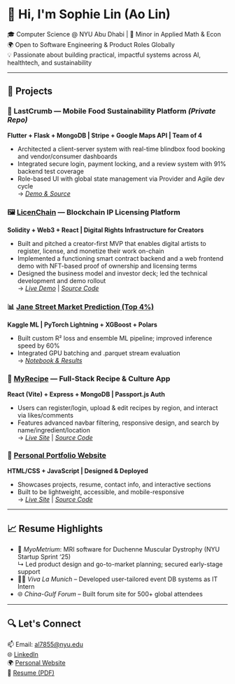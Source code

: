 # 👋 Hi, I'm Sophie Lin (Ao Lin)

🎓 Computer Science @ NYU Abu Dhabi | 🧠 Minor in Applied Math & Econ  
🌍 Open to Software Engineering & Product Roles Globally  
💡 Passionate about building practical, impactful systems across AI, healthtech, and sustainability

---

## 🔧 Projects

### 🍱 LastCrumb — Mobile Food Sustainability Platform *(Private Repo)*
**Flutter + Flask + MongoDB | Stripe + Google Maps API | Team of 4**  
- Architected a client-server system with real-time blindbox food booking and vendor/consumer dashboards  
- Integrated secure login, payment locking, and a review system with 91% backend test coverage  
- Role-based UI with global state management via Provider and Agile dev cycle  
→ *[Demo & Source](https://github.com/your-username/lastcrumb-app)*

### 🖼️ [LicenChain](https://github.com/your-username/licenchain-demo) — Blockchain IP Licensing Platform  
**Solidity + Web3 + React | Digital Rights Infrastructure for Creators**  
- Built and pitched a creator-first MVP that enables digital artists to register, license, and monetize their work on-chain  
- Implemented a functioning smart contract backend and a web frontend demo with NFT-based proof of ownership and licensing terms  
- Designed the business model and investor deck; led the technical development and demo rollout  
→ *[Live Demo](https://your-username.github.io/licenchain-demo)* | *[Source Code](https://github.com/your-username/licenchain-demo)*

### 📊 [Jane Street Market Prediction (Top 4%)](https://github.com/your-username/jane-street-predictor)  
**Kaggle ML | PyTorch Lightning + XGBoost + Polars**  
- Built custom R² loss and ensemble ML pipeline; improved inference speed by 60%  
- Integrated GPU batching and .parquet stream evaluation  
→ *[Notebook & Results](https://github.com/your-username/jane-street-predictor)*

### 📖 [MyRecipe](https://github.com/your-username/myrecipe-app) — Full-Stack Recipe & Culture App  
**React (Vite) + Express + MongoDB | Passport.js Auth**  
- Users can register/login, upload & edit recipes by region, and interact via likes/comments  
- Features advanced navbar filtering, responsive design, and search by name/ingredient/location  
→ *[Live Site](https://myrecipe.example.com)* | *[Source Code](https://github.com/your-username/myrecipe-app)*

### 💼 [Personal Portfolio Website](https://github.com/your-username/portfolio)  
**HTML/CSS + JavaScript | Designed & Deployed**  
- Showcases projects, resume, contact info, and interactive sections  
- Built to be lightweight, accessible, and mobile-responsive  
→ *[Live Site](https://yourname.dev)* | *[Source Code](https://github.com/your-username/portfolio)*

---

## 📈 Resume Highlights

- 🧠 *MyoMetrium*: MRI software for Duchenne Muscular Dystrophy (NYU Startup Sprint ‘25)  
  ↳ Led product design and go-to-market planning; secured early-stage support  
- 🧑‍💼 *Viva La Munich* – Developed user-tailored event DB systems as IT Intern  
- 🌐 *China-Gulf Forum* – Built forum site for 500+ global attendees

---

## 🔍 Let's Connect

📫 Email: al7855@nyu.edu  
🌐 [LinkedIn](https://linkedin.com/in/your-link)  
🌍 [Personal Website](https://yourname.dev)  
📁 [Resume (PDF)](https://github.com/your-username/your-resume.pdf)
